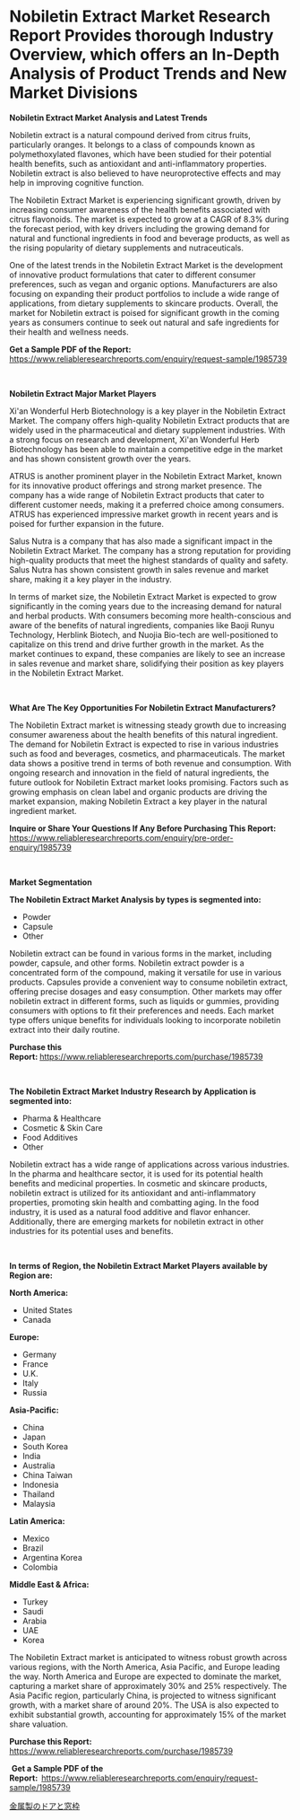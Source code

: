 <p><h1>Nobiletin Extract Market Research Report Provides thorough Industry Overview, which offers an In-Depth Analysis of Product Trends and New Market Divisions</h1></p><p><strong>Nobiletin Extract Market Analysis and Latest Trends</strong></p>
<p><p>Nobiletin extract is a natural compound derived from citrus fruits, particularly oranges. It belongs to a class of compounds known as polymethoxylated flavones, which have been studied for their potential health benefits, such as antioxidant and anti-inflammatory properties. Nobiletin extract is also believed to have neuroprotective effects and may help in improving cognitive function.</p><p>The Nobiletin Extract Market is experiencing significant growth, driven by increasing consumer awareness of the health benefits associated with citrus flavonoids. The market is expected to grow at a CAGR of 8.3% during the forecast period, with key drivers including the growing demand for natural and functional ingredients in food and beverage products, as well as the rising popularity of dietary supplements and nutraceuticals.</p><p>One of the latest trends in the Nobiletin Extract Market is the development of innovative product formulations that cater to different consumer preferences, such as vegan and organic options. Manufacturers are also focusing on expanding their product portfolios to include a wide range of applications, from dietary supplements to skincare products. Overall, the market for Nobiletin extract is poised for significant growth in the coming years as consumers continue to seek out natural and safe ingredients for their health and wellness needs.</p></p>
<p><strong>Get a Sample PDF of the Report:&nbsp;</strong> <a href="https://www.reliableresearchreports.com/enquiry/request-sample/1985739">https://www.reliableresearchreports.com/enquiry/request-sample/1985739</a></p>
<p>&nbsp;</p>
<p><strong>Nobiletin Extract Major Market Players</strong></p>
<p><p>Xi'an Wonderful Herb Biotechnology is a key player in the Nobiletin Extract Market. The company offers high-quality Nobiletin Extract products that are widely used in the pharmaceutical and dietary supplement industries. With a strong focus on research and development, Xi'an Wonderful Herb Biotechnology has been able to maintain a competitive edge in the market and has shown consistent growth over the years.</p><p>ATRUS is another prominent player in the Nobiletin Extract Market, known for its innovative product offerings and strong market presence. The company has a wide range of Nobiletin Extract products that cater to different customer needs, making it a preferred choice among consumers. ATRUS has experienced impressive market growth in recent years and is poised for further expansion in the future.</p><p>Salus Nutra is a company that has also made a significant impact in the Nobiletin Extract Market. The company has a strong reputation for providing high-quality products that meet the highest standards of quality and safety. Salus Nutra has shown consistent growth in sales revenue and market share, making it a key player in the industry.</p><p>In terms of market size, the Nobiletin Extract Market is expected to grow significantly in the coming years due to the increasing demand for natural and herbal products. With consumers becoming more health-conscious and aware of the benefits of natural ingredients, companies like Baoji Runyu Technology, Herblink Biotech, and Nuojia Bio-tech are well-positioned to capitalize on this trend and drive further growth in the market. As the market continues to expand, these companies are likely to see an increase in sales revenue and market share, solidifying their position as key players in the Nobiletin Extract Market.</p></p>
<p>&nbsp;</p>
<p><strong>What Are The Key Opportunities For Nobiletin Extract Manufacturers?</strong></p>
<p><p>The Nobiletin Extract market is witnessing steady growth due to increasing consumer awareness about the health benefits of this natural ingredient. The demand for Nobiletin Extract is expected to rise in various industries such as food and beverages, cosmetics, and pharmaceuticals. The market data shows a positive trend in terms of both revenue and consumption. With ongoing research and innovation in the field of natural ingredients, the future outlook for Nobiletin Extract market looks promising. Factors such as growing emphasis on clean label and organic products are driving the market expansion, making Nobiletin Extract a key player in the natural ingredient market.</p></p>
<p><strong>Inquire or Share Your Questions If Any Before Purchasing This Report:</strong> <a href="https://www.reliableresearchreports.com/enquiry/pre-order-enquiry/1985739">https://www.reliableresearchreports.com/enquiry/pre-order-enquiry/1985739</a></p>
<p>&nbsp;</p>
<p><strong>Market Segmentation</strong></p>
<p><strong>The Nobiletin Extract Market Analysis by types is segmented into:</strong></p>
<p><ul><li>Powder</li><li>Capsule</li><li>Other</li></ul></p>
<p><p>Nobiletin extract can be found in various forms in the market, including powder, capsule, and other forms. Nobiletin extract powder is a concentrated form of the compound, making it versatile for use in various products. Capsules provide a convenient way to consume nobiletin extract, offering precise dosages and easy consumption. Other markets may offer nobiletin extract in different forms, such as liquids or gummies, providing consumers with options to fit their preferences and needs. Each market type offers unique benefits for individuals looking to incorporate nobiletin extract into their daily routine.</p></p>
<p><strong>Purchase this Report:&nbsp;</strong><a href="https://www.reliableresearchreports.com/purchase/1985739">https://www.reliableresearchreports.com/purchase/1985739</a></p>
<p>&nbsp;</p>
<p><strong>The Nobiletin Extract Market Industry Research by Application is segmented into:</strong></p>
<p><ul><li>Pharma & Healthcare</li><li>Cosmetic & Skin Care</li><li>Food Additives</li><li>Other</li></ul></p>
<p><p>Nobiletin extract has a wide range of applications across various industries. In the pharma and healthcare sector, it is used for its potential health benefits and medicinal properties. In cosmetic and skincare products, nobiletin extract is utilized for its antioxidant and anti-inflammatory properties, promoting skin health and combatting aging. In the food industry, it is used as a natural food additive and flavor enhancer. Additionally, there are emerging markets for nobiletin extract in other industries for its potential uses and benefits.</p></p>
<p>&nbsp;</p>
<p><strong>In terms of Region, the Nobiletin Extract Market Players available by Region are:</strong></p>
<p>
    <p> <strong> North America: </strong>
        <ul>
            <li>United States</li>
            <li>Canada</li>
        </ul>
        </p> 
    <p> <strong> Europe: </strong>
        <ul>
            <li>Germany</li>
            <li>France</li>
            <li>U.K.</li>
            <li>Italy</li>
            <li>Russia</li>
        </ul>
        </p> 
    <p> <strong> Asia-Pacific: </strong>
        <ul>
            <li>China</li>
            <li>Japan</li>
            <li>South Korea</li>
            <li>India</li>
            <li>Australia</li>
            <li>China Taiwan</li>
            <li>Indonesia</li>
            <li>Thailand</li>
            <li>Malaysia</li>
        </ul>
        </p> 
    <p> <strong> Latin America: </strong>
        <ul>
            <li>Mexico</li>
            <li>Brazil</li>
            <li>Argentina Korea</li>
            <li>Colombia</li>
        </ul>
        </p> 
    <p> <strong> Middle East & Africa: </strong>
        <ul>
            <li>Turkey</li>
            <li>Saudi</li>
            <li>Arabia</li>
            <li>UAE</li>
            <li>Korea</li>
        </ul>
    </p>
    </p>
<p><p>The Nobiletin Extract market is anticipated to witness robust growth across various regions, with the North America, Asia Pacific, and Europe leading the way. North America and Europe are expected to dominate the market, capturing a market share of approximately 30% and 25% respectively. The Asia Pacific region, particularly China, is projected to witness significant growth, with a market share of around 20%. The USA is also expected to exhibit substantial growth, accounting for approximately 15% of the market share valuation.</p></p>
<p><strong>Purchase this Report: </strong><a href="https://www.reliableresearchreports.com/purchase/1985739">https://www.reliableresearchreports.com/purchase/1985739</a></p>
<p>&nbsp;<strong>Get a Sample PDF of the Report:&nbsp;&nbsp;</strong><a href="https://www.reliableresearchreports.com/enquiry/request-sample/1985739">https://www.reliableresearchreports.com/enquiry/request-sample/1985739</a></p>
<p><strong></strong></p>
<p><p><a href="https://medium.com/@reyeshowell655/%E9%87%91%E5%B1%9E%E8%A3%BD%E3%81%AE%E3%83%89%E3%82%A2%E3%81%A8%E7%AA%93%E6%9E%A0%E5%B8%82%E5%A0%B4-2031%E5%B9%B4%E3%81%BE%E3%81%A7%E3%81%AE%E3%83%88%E3%83%AC%E3%83%B3%E3%83%89-%E4%BA%88%E6%B8%AC-%E7%AB%B6%E5%90%88%E5%88%86%E6%9E%90-7c521352d6ce">金属製のドアと窓枠</a></p></p>